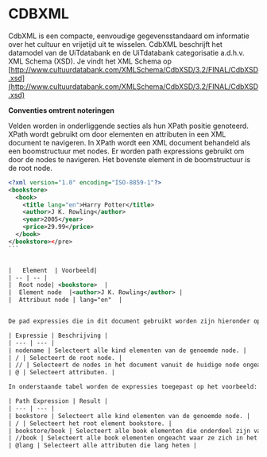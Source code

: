 ---
---

# CDBXML

CdbXML is een compacte, eenvoudige gegevensstandaard om informatie over het cultuur en vrijetijd uit te wisselen. CdbXML beschrijft het datamodel van de UiTdatabank en de UiTdatabank categorisatie a.d.h.v. XML Schema (XSD). Je vindt het XML Schema op [http://www.cultuurdatabank.com/XMLSchema/CdbXSD/3.2/FINAL/CdbXSD.xsd](http://www.cultuurdatabank.com/XMLSchema/CdbXSD/3.2/FINAL/CdbXSD.xsd)

**Conventies omtrent noteringen**

Velden worden in onderliggende secties als hun XPath positie genoteerd. XPath wordt gebruikt om door elementen en attributen in een XML document te navigeren. In XPath wordt een XML document behandeld als een boomstructuur met nodes. Er worden path expressions gebruikt om door de nodes te navigeren. Het bovenste element in de boomstructuur is de root node.

~~~xml
<?xml version="1.0" encoding="ISO-8859-1"?>
<bookstore>
  <book>
    <title lang="en">Harry Potter</title>
    <author>J K. Rowling</author>
    <year>2005</year>
    <price>29.99</price>
  </book>
</bookstore></pre>
```


|   Element  | Voorbeeld|
| -- | -- |
|  Root node| <bookstore>  |
|  Element node  |<author>J K. Rowling</author> |
|  Attribuut node | lang="en"  |


De pad expressies die in dit document gebruikt worden zijn hieronder opgelijst:

| Expressie | Beschrijving |
| --- | --- |
| nodename | Selecteert alle kind elementen van de genoemde node. |
| / | Selecteert de root node. |
| // | Selecteert de nodes in het document vanuit de huidige node ongeacht waar die zijn. |
| @ | Selecteert attributen. |

In onderstaande tabel worden de expressies toegepast op het voorbeeld:

| Path Expression | Result |
| --- | --- |
| bookstore | Selecteert alle kind elementen van de genoemde node. |
| / | Selecteert het root element bookstore. |
| bookstore/book | Selecteert alle book elementen die onderdeel zijn van bookstore. |
| //book | Selecteert alle book elementen ongeacht waar ze zich in het document bevinden. |
| @lang | Selecteert alle attributen die lang heten |

